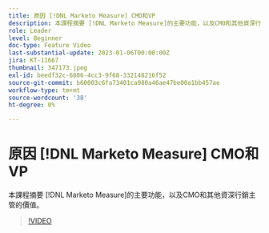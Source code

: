 ```yaml
---
title: 原因 [!DNL Marketo Measure] CMO和VP
description: 本課程摘要 [!DNL Marketo Measure]的主要功能，以及CMO和其他資深行銷主管的價值。
role: Leader
level: Beginner
doc-type: Feature Video
last-substantial-update: 2023-01-06T00:00:00Z
jira: KT-11667
thumbnail: 347173.jpeg
exl-id: beedf32c-6806-4cc3-9f68-332148216f52
source-git-commit: b60003c6fa73401ca980a46ae47be00a1bb457ae
workflow-type: tm+mt
source-wordcount: '38'
ht-degree: 0%

---
```


# 原因 [!DNL Marketo Measure] CMO和VP

本課程摘要 [!DNL Marketo Measure]的主要功能，以及CMO和其他資深行銷主管的價值。

>[!VIDEO](https://video.tv.adobe.com/v/347173/?quality=12&learn=on)
